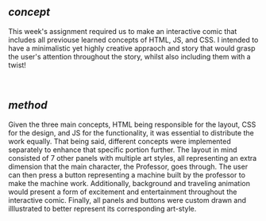 ## ***concept***

This week's assignment required us to make an interactive comic that includes all previouse learned concepts of HTML, JS, and CSS. I intended to have a minimalistic yet highly creative appraoch and story that would grasp the user's attention throughout the story, whilst also including them with a twist!

<br>

## ***method***

Given the three main concepts, HTML being responsible for the layout, CSS for the design, and JS for the functionality, it was essential to distribute the work equally. That being said, different concepts were implemented separately to enhance that specific portion further. The layout in mind consisted of 7 other panels with multiple art styles, all representing an extra dimension that the main character, the Professor, goes through. The user can then press a button representing a machine built by the professor to make the machine work. Additionally, background and traveling animation would present a form of excitement and entertainment throughout the interactive comic. Finally, all panels and buttons were custom drawn and illlustrated to better represent its corresponding art-style.

